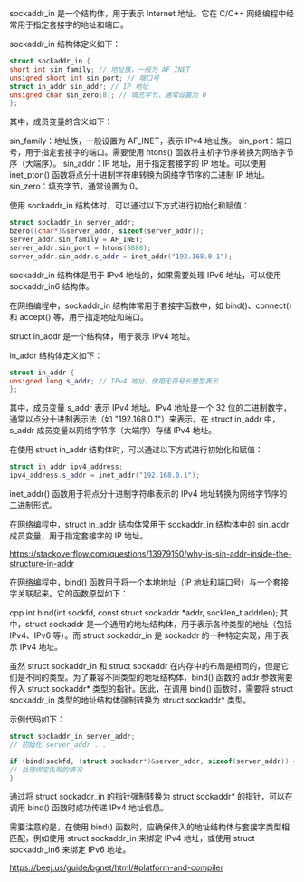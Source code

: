 sockaddr_in 是一个结构体，用于表示 Internet 地址。它在 C/C++ 网络编程中经常用于指定套接字的地址和端口。

sockaddr_in 结构体定义如下：

```C++
struct sockaddr_in {
short int sin_family; // 地址族，一般为 AF_INET
unsigned short int sin_port; // 端口号
struct in_addr sin_addr; // IP 地址
unsigned char sin_zero[8]; // 填充字节，通常设置为 0
};
```
其中，成员变量的含义如下：

sin_family：地址族，一般设置为 AF_INET，表示 IPv4 地址族。 
sin_port：端口号，用于指定套接字的端口。需要使用 htons() 函数将主机字节序转换为网络字节序（大端序）。
sin_addr：IP 地址，用于指定套接字的 IP 地址。可以使用 inet_pton() 函数将点分十进制字符串转换为网络字节序的二进制 IP 地址。
sin_zero：填充字节，通常设置为 0。

使用 sockaddr_in 结构体时，可以通过以下方式进行初始化和赋值：


```c++
struct sockaddr_in server_addr;
bzero((char*)&server_addr, sizeof(server_addr));
server_addr.sin_family = AF_INET;
server_addr.sin_port = htons(8888);
server_addr.sin_addr.s_addr = inet_addr("192.168.0.1");
```
sockaddr_in 结构体是用于 IPv4 地址的，如果需要处理 IPv6 地址，可以使用 sockaddr_in6 结构体。

在网络编程中，sockaddr_in 结构体常用于套接字函数中，如 bind()、connect() 和 accept() 等，用于指定地址和端口。



struct in_addr 是一个结构体，用于表示 IPv4 地址。

in_addr 结构体定义如下：

```c++
struct in_addr {
unsigned long s_addr; // IPv4 地址，使用无符号长整型表示
};
```

其中，成员变量 s_addr 表示 IPv4 地址。IPv4 地址是一个 32 位的二进制数字，通常以点分十进制表示法（如 "192.168.0.1"）来表示。在 struct in_addr 中，s_addr 成员变量以网络字节序（大端序）存储 IPv4 地址。

在使用 struct in_addr 结构体时，可以通过以下方式进行初始化和赋值：
```c++
struct in_addr ipv4_address;
ipv4_address.s_addr = inet_addr("192.168.0.1");
```


inet_addr() 函数用于将点分十进制字符串表示的 IPv4 地址转换为网络字节序的二进制形式。

在网络编程中，struct in_addr 结构体常用于 sockaddr_in 结构体中的 sin_addr 成员变量，用于指定套接字的 IP 地址。

https://stackoverflow.com/questions/13979150/why-is-sin-addr-inside-the-structure-in-addr




在网络编程中，bind() 函数用于将一个本地地址（IP 地址和端口号）与一个套接字关联起来。它的函数原型如下：

cpp
int bind(int sockfd, const struct sockaddr *addr, socklen_t addrlen);
其中，struct sockaddr 是一个通用的地址结构体，用于表示各种类型的地址（包括 IPv4、IPv6 等）。而 struct sockaddr_in 是 sockaddr 的一种特定实现，用于表示 IPv4 地址。

虽然 struct sockaddr_in 和 struct sockaddr 在内存中的布局是相同的，但是它们是不同的类型。为了兼容不同类型的地址结构体，bind() 函数的 addr 参数需要传入 struct sockaddr* 类型的指针。因此，在调用 bind() 函数时，需要将 struct sockaddr_in 类型的地址结构体强制转换为 struct sockaddr* 类型。

示例代码如下：


```c++
struct sockaddr_in server_addr;
// 初始化 server_addr ...

if (bind(sockfd, (struct sockaddr*)&server_addr, sizeof(server_addr)) < 0) {
// 处理绑定失败的情况
}
```
通过将 struct sockaddr_in 的指针强制转换为 struct sockaddr* 的指针，可以在调用 bind() 函数时成功传递 IPv4 地址信息。

需要注意的是，在使用 bind() 函数时，应确保传入的地址结构体与套接字类型相匹配，例如使用 struct sockaddr_in 来绑定 IPv4 地址，或使用 struct sockaddr_in6 来绑定 IPv6 地址。


https://beej.us/guide/bgnet/html/#platform-and-compiler